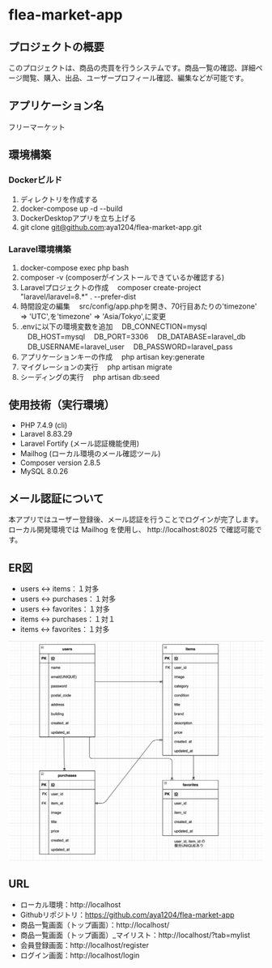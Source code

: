 # flea-market-app

## プロジェクトの概要
このプロジェクトは、商品の売買を行うシステムです。商品一覧の確認、詳細ページ閲覧、購入、出品、ユーザープロフィール確認、編集などが可能です。


## アプリケーション名
フリーマーケット


## 環境構築

### Dockerビルド
1. ディレクトリを作成する
2. docker-compose up -d --build
3. DockerDesktopアプリを立ち上げる
4. git clone git@github.com:aya1204/flea-market-app.git

### Laravel環境構築
1. docker-compose exec php bash
2. composer -v
(composerがインストールできているか確認する)
3. Laravelプロジェクトの作成
　composer create-project "laravel/laravel=8.*" . --prefer-dist
4. 時間設定の編集
　src/config/app.phpを開き、70行目あたりの'timezone' => 'UTC',を'timezone' => 'Asia/Tokyo',に変更
5. .envに以下の環境変数を追加
　DB_CONNECTION=mysql
　DB_HOST=mysql
　DB_PORT=3306
　DB_DATABASE=laravel_db
　DB_USERNAME=laravel_user
　DB_PASSWORD=laravel_pass
6. アプリケーションキーの作成
　php artisan key:generate
7. マイグレーションの実行
　php artisan migrate
8. シーディングの実行
　php artisan db:seed


## 使用技術（実行環境）
- PHP 7.4.9 (cli)
- Laravel 8.83.29
- Laravel Fortify (メール認証機能使用)
- Mailhog (ローカル環境のメール確認ツール)
- Composer version 2.8.5
- MySQL 8.0.26

## メール認証について
本アプリではユーザー登録後、メール認証を行うことでログインが完了します。
ローカル開発環境では Mailhog を使用し、 http://localhost:8025 で確認可能です。

## ER図
- users ↔︎ items：１対多
- users ↔︎ purchases：１対多
- users ↔︎ favorites：１対多
- items ↔︎ purchases：１対１
- items ↔︎ favorites：１対多

![ER図](docs/flea-market-app.png)


## URL
- ローカル環境：http://localhost
- Githubリポジトリ：https://github.com/aya1204/flea-market-app
- 商品一覧画面（トップ画面）：http://localhost/
- 商品一覧画面（トップ画面）_マイリスト：http://localhost/?tab=mylist
- 会員登録画面：http://localhost/register
- ログイン画面：http://localhost/login
